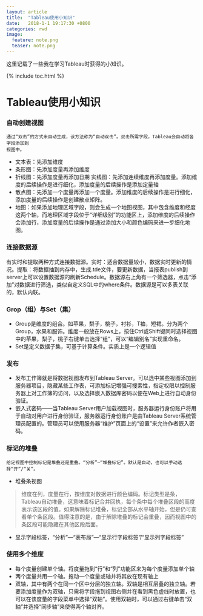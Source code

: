 ```yaml
---
layout: article
title:  "Tableau使用小知识"
date:   2018-1-1 19:17:30 +0800
categories: rwd
image:
  feature: note.png
  teaser: note.png
---
```

这里记载了一些我在学习Tableau时获得的小知识。

{% include toc.html %}

# Tableau使用小知识
### 自动创建视图
```
通过“双击”的方式来自动生成，该方法称为“自动双击”。双击所需字段，Tableau会自动将各字段添加到
视图中。
```
- 文本表：先添加维度
- 条形图：先添加度量再添加维度
- 折线图：先添加度量再添加日期
实线图：先添加连续维度再添加度量。添加维度的后续操作是进行细化，添加度量的后续操作是添加定量轴
- 散点图：先添加一个度量再添加一个度量。添加维度的后续操作是进行细化，添加度量的后续操作是创建散点矩阵。
- 地图：如果添加地理区域字段，则会生成一个地图视图，其中包含维度和经度这两个轴，而地理区域字段位于“详细级别”的功能区上，添加维度的后续操作会添加行，添加度量的后续操作是通过添加大小和颜色编码来进一步细化地图。

### 连接数据源
有实时和提取两种方式连接数据源。实时：适合数据量较小，数据实时更新的情况。提取：将数据抽到内存中，生成.tde文件，要更新数据，当报表publish到server上可以设置数据源的刷新Schedule。数据源右上角有一个筛选器，点击“添加”对数据进行筛选，类似自定义SQL中的where条件。数据源是可以多表关联的，默认内联。

### Grop（组）与Set（集）
- Group是维度的组合。如苹果，梨子，桃子，衬衫，T裇，短裙。分为两个Group，水果和服饰。维度一般放在Rows上，按住Ctrl或Shift键同时选择视图中的苹果，梨子，桃子右键单击选择“组”，可以“编辑别名”实现重命名。
- Set是定义数据子集，可基于计算条件。实质上是一个逻辑值

### 发布
- 发布工作簿就是将数据视图发布到Tableau Server。可以选中某些视图添加到服务器项目，隐藏某些工作表，可添加标记增强可搜索性，指定权限以控制服务器上对工作簿的访问，以及选择嵌入数据库密码以便在Web上进行自动身份验证。
- 嵌入式密码——当Tableau Server用户加载视图时，服务器运行身份账户将用于自动对用户进行身份验证，服务器运行身份账户是由Tableau Server系统管理员配置的。管理员可以使用服务器“维护”页面上的“设置”来允许作者嵌入密码。

### 标记的堆叠
```
给定视图中控制标记是堆叠还是重叠。“分析”—“堆叠标记”。默认是自动，也可以手动选择“开”/“关”。
```
- 堆叠条视图
> 维度在列，度量在行，按维度对数据进行颜色编码。标记类型是条，Tableau自动堆叠，这意味着标记合并回执，每个条中每个堆叠区段的高度表示该区段的值。如果解除标记堆叠，标记全部从水平轴开始，但是仍可查看单个条区段。值得注意的是，由于解除堆叠的标记会重叠，因而视图中的条区段可能隐藏在其他区段后面。
- 显示字段标签，“分析”—“表布局”—“显示行字段标签”/“显示列字段标签”

### 使用多个维度
- 每个度量创建单个轴。将度量拖到“行”和“列”功能区来为每个度量添加单个轴
- 两个度量共用一个轴。拖动一个度量或轴并将其放在现有轴上
- 双轴，其中有两个在同一个区中分层的独立轴。双轴是相互层叠的独立轴。若要添加度量作为双轴，只需将字段拖到视图右侧并在看到黑色虚线时放置，也可以在该度量的字段菜单中选择“双轴”。使用双轴时，可以通过右键单击“双轴”并选择“同步轴”来使得两个轴对齐。
